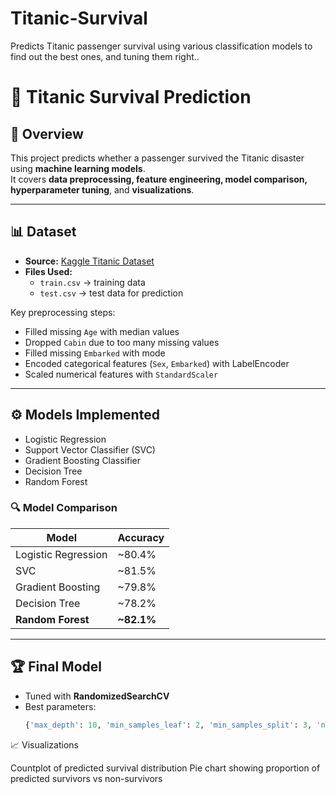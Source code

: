 # Titanic-Survival
Predicts Titanic passenger survival using various classification models to find out the best ones, and tuning them right..

# 🚢 Titanic Survival Prediction

## 📌 Overview
This project predicts whether a passenger survived the Titanic disaster using **machine learning models**.  
It covers **data preprocessing, feature engineering, model comparison, hyperparameter tuning**, and **visualizations**.

---

## 📊 Dataset
- **Source:** [Kaggle Titanic Dataset](https://www.kaggle.com/c/titanic/data)  
- **Files Used:**  
  - `train.csv` → training data  
  - `test.csv` → test data for prediction  

Key preprocessing steps:  
- Filled missing `Age` with median values  
- Dropped `Cabin` due to too many missing values  
- Filled missing `Embarked` with mode  
- Encoded categorical features (`Sex`, `Embarked`) with LabelEncoder  
- Scaled numerical features with `StandardScaler`  

---

## ⚙️ Models Implemented
- Logistic Regression  
- Support Vector Classifier (SVC)  
- Gradient Boosting Classifier  
- Decision Tree  
- Random Forest  

### 🔍 Model Comparison
| Model | Accuracy |
|-------|----------|
| Logistic Regression | ~80.4% |
| SVC | ~81.5% |
| Gradient Boosting | ~79.8% |
| Decision Tree | ~78.2% |
| **Random Forest** | **~82.1%** |

---

## 🏆 Final Model
- Tuned with **RandomizedSearchCV**  
- Best parameters:  
  ```python
  {'max_depth': 10, 'min_samples_leaf': 2, 'min_samples_split': 3, 'n_estimators': 103}

📈 Visualizations

Countplot of predicted survival distribution
Pie chart showing proportion of predicted survivors vs non-survivors



